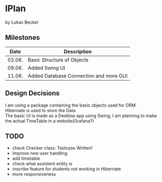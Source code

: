 # IPlan 

by Lukas Becker

## Milestones
Date | Description|
---|---|
02.06.|Basic Structure of Objects|
08.06.|Added Swing UI|
11.06.|Added Database Connection and more GUI|

## Design Decisions

I am using a package containing the basic objects used for ORM. <br />
Hibernate is used to store the Data <br /> 
The basic UI is made as a Desktop app using Swing, I am planning to make the actual TimeTable in a website(Grafana?)
## TODO
- check Checker class: Testcase Written!  
- Improve new user handling 
- add timetable 
- check what assistent entity is
- inscribe feature for students not working in Hibernate
- more responsiveness
